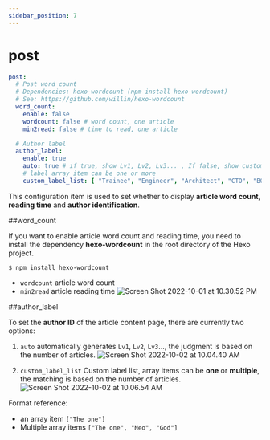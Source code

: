 ```yaml
---
sidebar_position: 7
---
```


# post

````yaml
post:
  # Post word count
  # Dependencies: hexo-wordcount (npm install hexo-wordcount)
  # See: https://github.com/willin/hexo-wordcount
  word_count:
    enable: false
    wordcount: false # word count, one article
    min2read: false # time to read, one article

  # Author label
  author_label:
    enable: true
    auto: true # if true, show Lv1, Lv2, Lv3... , If false, show custom label
    # label array item can be one or more
    custom_label_list: [ "Trainee", "Engineer", "Architect", "CTO", "BOSS" ]
````

This configuration item is used to set whether to display **article word count**, **reading time** and **author identification**.

##word\_count

If you want to enable article word count and reading time, you need to install the dependency **hexo-wordcount** in the root directory of the Hexo project.

```shell
$ npm install hexo-wordcount
````

- `wordcount` article word count
- `min2read` article reading time
  ![Screen Shot 2022-10-01 at 10.30.52 PM](https://evan.beee.top/img/Screen%20Shot%202022-10-01%20at%2010.30.52%20PM.png)

##author\_label

To set the **author ID** of the article content page, there are currently two options:

1. `auto` automatically generates `Lv1`, `Lv2`, `Lv3`..., the judgment is based on the number of articles.
   ![Screen Shot 2022-10-02 at 10.04.40 AM](https://evan.beee.top/img/Screen%20Shot%202022-10-02%20at%2010.04.40%20AM.png)

1. `custom_label_list` Custom label list, array items can be **one** or **multiple**, the matching is based on the number of articles.
   ![Screen Shot 2022-10-02 at 10.06.54 AM](https://evan.beee.top/img/Screen%20Shot%202022-10-02%20at%2010.06.54%20AM.png)

  Format reference:

   - an array item `["The one"]`
   - Multiple array items `["The one", "Neo", "God"]`
